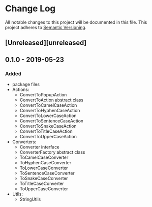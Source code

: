 # Change Log

All notable changes to this project will be documented in this file.
This project adheres to [Semantic Versioning](http://semver.org/).

## [Unreleased][unreleased]

## 0.1.0 - 2019-05-23

### Added

- package files
- Actions:
  - ConvertToPopupAction
  - ConvertToAction abstract class
  - ConvertToCamelCaseAction
  - ConvertToHyphenCaseAction
  - ConvertToLowerCaseAction
  - ConvertToSentenceCaseAction
  - ConvertToSnakeCaseAction
  - ConvertToTitleCaseAction
  - ConvertToUpperCaseAction
- Converters:
  - Converter interface
  - ConverterFactory abstract class
  - ToCamelCaseConverter
  - ToHyphenCaseConverter
  - ToLowerCaseConverter
  - ToSentenceCaseConverter
  - ToSnakeCaseConverter
  - ToTitleCaseConverter
  - ToUpperCaseConverter
- Utils:
  - StringUtils
